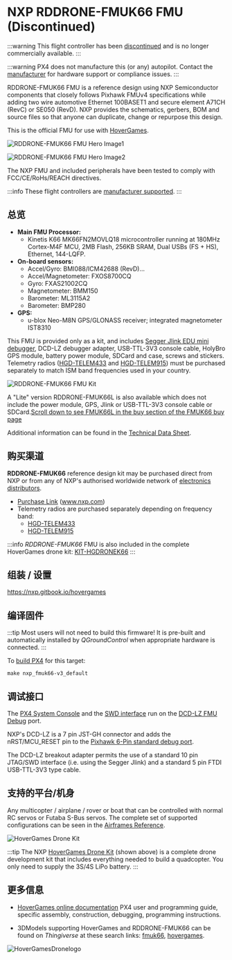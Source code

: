 # NXP RDDRONE-FMUK66 FMU (Discontinued)

<Badge type="info" text="Discontinued" />

:::warning
This flight controller has been [discontinued](../flight_controller/autopilot_experimental.md) and is no longer commercially available.
:::

:::warning
PX4 does not manufacture this (or any) autopilot.
Contact the [manufacturer](https://www.nxp.com/) for hardware support or compliance issues.
:::

RDDRONE-FMUK66 FMU is a reference design using NXP Semiconductor components that closely follows Pixhawk FMUv4 specifications while adding two wire automotive Ethernet 100BASET1 and secure element A71CH (RevC) or SE050 (RevD).
NXP provides the schematics, gerbers, BOM and source files so that anyone can duplicate, change or repurpose this design.

This is the official FMU for use with [HoverGames](https://www.hovergames.com/).

![RDDRONE-FMUK66 FMU Hero Image1](../../assets/flight_controller/nxp_rddrone_fmuk66/HoverGamesDrone_14042019_XL_020.jpg)

![RDDRONE-FMUK66 FMU Hero Image2](../../assets/flight_controller/nxp_rddrone_fmuk66/HoverGamesDrone_14042019_XL_021.jpg)

The NXP FMU and included peripherals have been tested to comply with FCC/CE/RoHs/REACH directives.

:::info
These flight controllers are [manufacturer supported](../flight_controller/autopilot_manufacturer_supported.md).
:::

## 总览

- **Main FMU Processor:**
  - Kinetis K66 MK66FN2MOVLQ18 microcontroller running at 180MHz Cortex-M4F MCU, 2MB Flash, 256KB SRAM, Dual USBs (FS + HS), Ethernet, 144-LQFP.
- **On-board sensors:**
  - Accel/Gyro: BMI088/ICM42688 (RevD)...
  - Accel/Magnetometer: FXOS8700CQ
  - Gyro: FXAS21002CQ
  - Magnetometer: BMM150
  - Barometer: ML3115A2
  - Barometer: BMP280
- **GPS:**
  - u-blox Neo-M8N GPS/GLONASS receiver; integrated magnetometer IST8310

This FMU is provided only as a kit, and includes [Segger Jlink EDU mini debugger](https://www.segger.com/products/debug-probes/j-link/models/j-link-edu-mini/), DCD-LZ debugger adapter, USB-TTL-3V3 console cable, HolyBro GPS module, battery power module, SDCard and case, screws and stickers.
Telemetry radios ([HGD-TELEM433](https://www.nxp.com/part/HGD-TELEM433) and [HGD-TELEM915](https://www.nxp.com/part/HGD-TELEM915)) must be purchased separately to match ISM band frequencies used in your country.

![RDDRONE-FMUK66 FMU Kit](../../assets/flight_controller/nxp_rddrone_fmuk66/rddrone_fmu66_kit_img_contents.jpg)

A "Lite" version RDDRONE-FMUK66L is also available which does not include the power module, GPS, Jlink or USB-TTL-3V3 console cable or SDCard.[Scroll down to see FMUK66L in the buy section of the FMUK66 buy page](https://www.nxp.com/design/designs/px4-robotic-drone-fmu-rddrone-fmuk66:RDDRONE-FMUK66#buy)

Additional information can be found in the [Technical Data Sheet](https://www.nxp.com/design/designs/px4-robotic-drone-fmu-rddrone-fmuk66:RDDRONE-FMUK66). <!-- www.nxp.com/rddrone-fmuk66 -->

## 购买渠道

**RDDRONE-FMUK66** reference design kit may be purchased direct from NXP or from any of NXP's authorised worldwide network of [electronics distributors](https://www.nxp.com/support/sample-and-buy/distributor-network:DISTRIBUTORS).

- [Purchase Link](https://www.nxp.com/design/designs/px4-robotic-drone-fmu-rddrone-fmuk66:RDDRONE-FMUK66#buy) (www.nxp.com)
- Telemetry radios are purchased separately depending on frequency band:
  - [HGD-TELEM433](https://www.nxp.com/part/HGD-TELEM433)
  - [HGD-TELEM915](https://www.nxp.com/part/HGD-TELEM915)

:::info
_RDDRONE-FMUK66_ FMU is also included in the complete HoverGames drone kit: [KIT-HGDRONEK66](https://www.nxp.com/applications/solutions/industrial/aerospace-and-mobile-robotics/uavs-drones-and-rovers/nxp-hovergames-drone-kit-including-rddrone-fmuk66-and-peripherals:KIT-HGDRONEK66#buy)
:::

<!--
## Connectors

[Connector Diagram]

## Pinouts

[Pinouts listing or link]

## Dimensions

[Dimensions]

-->

## 组装 / 设置

https://nxp.gitbook.io/hovergames

## 编译固件

:::tip
Most users will not need to build this firmware!
It is pre-built and automatically installed by _QGroundControl_ when appropriate hardware is connected.
:::

To [build PX4](../dev_setup/building_px4.md) for this target:

```
make nxp_fmuk66-v3_default
```

## 调试接口

The [PX4 System Console](../debug/system_console.md) and the [SWD interface](../debug/swd_debug.md) run on the [DCD-LZ FMU Debug](https://nxp.gitbook.io/hovergames/rddrone-fmuk66/connectors/debug-interface-dcd-lz) port.

NXP's DCD-LZ is a 7 pin JST-GH connector and adds the nRST/MCU_RESET pin to the [Pixhawk 6-Pin standard debug port](https://github.com/pixhawk/Pixhawk-Standards/blob/master/DS-009%20Pixhawk%20Connector%20Standard.pdf).

The DCD-LZ breakout adapter permits the use of a standard 10 pin JTAG/SWD interface (i.e. using the Segger Jlink) and a standard 5 pin FTDI USB-TTL-3V3 type cable.

<!--

## Peripherals

* [List of anything people should use with this hardware]

-->

## 支持的平台/机身

Any multicopter / airplane / rover or boat that can be controlled with normal RC servos or Futaba S-Bus servos.
The complete set of supported configurations can be seen in the [Airframes Reference](../airframes/airframe_reference.md).

![HoverGames Drone Kit](../../assets/flight_controller/nxp_rddrone_fmuk66/hovergames_drone_14042019_xl001.jpg)

:::tip
The NXP [HoverGames Drone Kit](https://www.nxp.com/kit-hgdronek66) (shown above) is a complete drone development kit that includes everything needed to build a quadcopter.
You only need to supply the 3S/4S LiPo battery.
:::

## 更多信息

- [HoverGames online documentation](https://nxp.gitbook.io/hovergames) PX4 user and programming guide, specific assembly, construction, debugging, programming instructions.

- 3DModels supporting HoverGames and RDDRONE-FMUK66 can be found on _Thingiverse_ at these search links: [fmuk66](https://www.thingiverse.com/search?q=fmuk66&type=things&sort=relevant), [hovergames](https://www.thingiverse.com/search?q=hovergames&type=things&sort=relevant).

![HoverGamesDronelogo](../../assets/flight_controller/nxp_rddrone_fmuk66/hovergames_colored_small.png)
